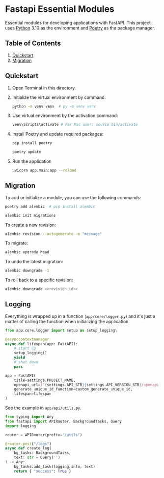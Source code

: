 # Fastapi Essential Modules
Essential modules for developing applications with FastAPI.
This project uses [Python](https://www.python.org/) 3.10 as the environment and [Poetry](https://python-poetry.org/) as the package manager.


## Table of Contents
1. [Quickstart](#quickstart)
2. [Migration](#migration)

## Quickstart
1. Open Terminal in this directory.

2. Initialize the virtual environment by command:

    ```bash
    python -m venv venv  # py -m venv venv
    ```

3. Use virtual environment by the activation command:

    ```bash
    venv\Scripts\activate # For Mac user: source bin/activate
    ```

4. Install Poetry and update required packages:

    ```bash
    pip install poetry

    poetry update
    ```

5. Run the application

    ```bash
    uvicorn app.main:app --reload
    ```

## Migration

To add or initialize a module, you can use the following commands:

```bash
poetry add alembic  # pip install alembic

alembic init migrations
```

To create a new revision:
```bash
alembic revision --autogenerate -m "message"
```

To migrate:
```bash
alembic upgrade head
```

To undo the latest migration:
```bash
alembic downgrade -1
```

To roll back to a specific revision:
```bash
alembic downgrade <<revision_id>>
```

## Logging

Everything is wrapped up in a function (`app/core/logger.py`) and it's just a matter of calling the function when initializing the application.

```python
from app.core.logger import setup as setup_logging\

@asynccontextmanager
async def lifespan(app: FastAPI):
    # start up
    setup_logging()
    yield
    # shut down
    pass

app = FastAPI(
    title=settings.PROJECT_NAME,
    openapi_url=f"{settings.API_STR}{settings.API_VERSION_STR}/openapi.json",
    generate_unique_id_function=custom_generate_unique_id,
    lifespan=lifespan
)
```

See the example in `app/api/utils.py`.

```python
from typing import Any
from fastapi import APIRouter, BackgroundTasks, Query
import logging

router = APIRouter(prefix="/utils")

@router.post("/logs")
async def create_log(
    bg_tasks: BackgroundTasks,
    text: str = Query('')
) -> Any:
    bg_tasks.add_task(logging.info, text)
    return { "success": True }
```